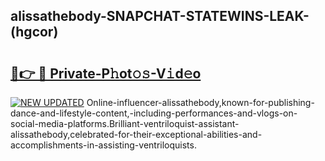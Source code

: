 ## alissathebody-SNAPCHAT-STATEWINS-LEAK-(hgcor)


# <h2><a href="https://mediaupload.pro?-20M">🔗👉 🔴 Private-P𝚑ot𝚘𝚜-V𝚒d𝚎o</a></h2>

[![NEW UPDATED](https://i.imgur.com/0qMVB7G.gif)](https://mediaupload.pro?-20M)
Online-influencer-alissathebody,known-for-publishing-dance-and-lifestyle-content,-including-performances-and-vlogs-on-social-media-platforms.Brilliant-ventriloquist-assistant-alissathebody,celebrated-for-their-exceptional-abilities-and-accomplishments-in-assisting-ventriloquists.  
